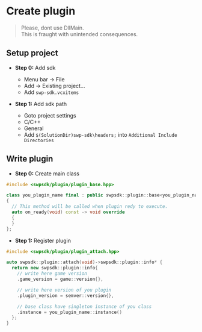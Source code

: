 # Create plugin

> Please, dont use DllMain.  
> This is fraught with unintended consequences.

## Setup project

- **Step 0:** Add sdk

  - Menu bar -> File
  - Add -> Existing project...
  - Add `swp-sdk.vcxitems`

- **Step 1:** Add sdk path

  - Goto project settings
  - C/C++
  - General
  - Add `$(SolutionDir)swp-sdk\headers;` into `Additional Include Directories`

## Write plugin

- **Step 0:** Create main class

```cpp
#include <swpsdk/plugin/plugin_base.hpp>

class you_plugin_name final : public swpsdk::plugin::base<you_plugin_name>
{
  // This method will be called when plugin redy to execute.
  auto on_ready(void) const -> void override
  {
  }
};
```

- **Step 1:** Register plugin

```cpp
#include <swpsdk/plugin/plugin_attach.hpp>

auto swpsdk::plugin::attach(void)->swpsdk::plugin::info* {
  return new swpsdk::plugin::info{
    // write here game version
    .game_version = game::version{},

    // write here version of you plugin
    .plugin_version = semver::version{},

    // base class have singleton instance of you class
    .instance = you_plugin_name::instance()
  };
}
```
